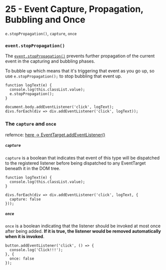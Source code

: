 # 25 - Event Capture, Propagation, Bubbling and Once

`e.stopPropagation()`, `capture`, `once`

### `event.stopPropagation()`

The [`event.stopPropagation()`](https://developer.mozilla.org/en-US/docs/Web/API/Event/stopPropagation) prevents further propagation of the current event in the capturing and bubbling phases.

To bubble up which means that it's triggering that event as you go up, so use `e.stopPropagation();` to stop bubbling that event up.

```
function logText(e) {
  console.log(this.classList.value);
  e.stopPropagation();
}

document.body.addEventListener('click', logText);
divs.forEach(div => div.addEventListener('click', logText));
```

### The `capture` and `once`

refernce: [here -> EventTarget.addEventListener()](https://developer.mozilla.org/en-US/docs/Web/API/EventTarget/addEventListener)

##### `capture`

`capture` is a boolean that indicates that event of this type will be dispatched to the registered listener before being dispatched to any EventTarget beneath it in the DOM tree.

```
function logText(e) {
  console.log(this.classList.value);
}

divs.forEach(div => div.addEventListener('click', logText, {
  capture: false
}));
```

##### `once`

`once` is a boolean indicating that the listener should be invoked at most once after being added. **If it is true, the listener would be removed automatically when it is invoked**.

```
button.addEventListener('click', () => {
  console.log('Click!!!');
}, {
  once: false
});
```
